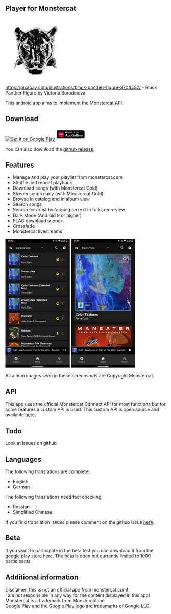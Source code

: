## Player for Monstercat

![Icon](https://raw.githubusercontent.com/lucaspape/catplayer/master/playstore_res/icon-round-full.png)

https://pixabay.com/illustrations/black-panther-figure-3704552/ - Black Panther Figure by Victoria Borodinova

This android app aims to implement the Monstercat API.

## Download
<a href='https://play.google.com/store/apps/details?id=de.lucaspape.monstercat&pcampaignid=pcampaignidMKT-Other-global-all-co-prtnr-py-PartBadge-Mar2515-1'><img width="20%" alt='Get it on Google Play' src='https://play.google.com/intl/en_us/badges/static/images/badges/en_badge_web_generic.png'/></a><a href='https://appgallery.cloud.huawei.com/ag/n/app/C103885587?channelId=github&id=589d4e91e52f40ca801bc3a6e385bf24&s=B294CFFFE5F60EDC1E7992387BE001C03156BD9AE0F8377DA924416E319D1739&detailType=0&v='><img width="20%" alt='Get it on Google Play' src='https://raw.githubusercontent.com/lucaspape/catplayer/master/playstore_res/AppGalleryBadge.png'/></a>

You can also download the [github release](https://github.com/lucaspape/catplayer/releases/latest).

## Features

 - Manage and play your playlist from monstercat.com
 - Shuffle and repeat playback
 - Download songs (with Monstercat Gold)
 - Stream songs early (with Monstercat Gold)
 - Browse in catalog and in album view
 - Search songs
 - Search for artist by tapping on text in fullscreen-view
 - Dark Mode (Android 9 or higher)
 - FLAC download support
 - Crossfade
 - Monstercat livestreams

<img src="https://raw.githubusercontent.com/lucaspape/catplayer/master/playstore_res/screenshots/20210319/Screenshot_20210319-004254_Catplayer.png" width="40%">  <img src="https://raw.githubusercontent.com/lucaspape/catplayer/master/playstore_res/screenshots/20210319/Screenshot_20210319-004415_Catplayer.png" width="40%">

All album images seen in these screenshots are Copyright Monstercat.

## API

This app uses the official Monstercat Connect API for most functions but for some features a custom API is used.
This custom API is open source and available [here](https://github.com/lucaspape/catplayer-helper-api.git).

## Todo

Look at issues on github  

## Languages

The following translations are complete:

  - English
  - German

The following translations need fact checking:

  - Russian
  - Simplified Chinese

If you find translation issues please comment on the github issue [here](https://github.com/lucaspape/catplayer/issues/46).  

## Beta

If you want to participate in the beta test you can download it from the google play store [here](https://play.google.com/apps/testing/de.lucaspape.monstercat "Test Android-App").
The beta is open but currently limited to 1000 participants.

## Additional information
Disclamer: this is not an official app from monstercat.com!  
I am not responsible in any way for the content displayed in this app!  
Monstercat is a trademark from Monstercat inc.  
Google Play and the Google Play logo are trademarks of Google LLC.  
